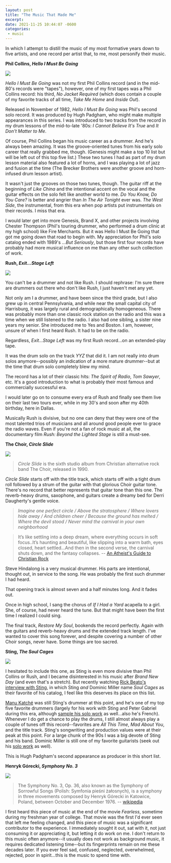 ```yaml
---
layout: post
title: "The Music That Made Me"
excerpt: 
date: 2021-11-25 10:44:07 -0600
categories: 
 - music
---
```


In which I attempt to distill the music of my most formative years down to five artists, and one record per artist that, to me, most personify their music.

**Phil Collins, _Hello I Must Be Going_**

![](/assets/2021/11/phil.jpg)

_Hello I Must Be Going_ was not my first Phil Collins record (and in the mid-80's records were "tapes"), however, one of my first tapes was a Phil Collins record: his third, _No Jacket Required_ (which does contain a couple of my favorite tracks of all time, _Take Me Home_ and _Inside Out_).

Released in November of 1982, _Hello I Must Be Going_ was Phil's second solo record. It was produced by Hugh Padgham, who might make multiple appearances in this series. I was introduced to two tracks from the record in my drum lessons of the mid-to-late '80s: _I Cannot Believe It's True_ and _It Don't Matter to Me_.

Of course, Phil Collins began his music career as a drummer. And he's always been amazing. It was the groove-oriented tunes from his early solo career that really grabbed me, though. (Genesis might make a top 10 list but will be left out of this top five list.) These two tunes I had as part of my drum lesson material also featured a lot of horns, and I was playing a lot of jazz and fusion at the time (The Brecker Brothers were another groove and horn-infused drum lesson artist).

It wasn't just the grooves on those two tunes, though. The guitar riff at the beginning of _Like China_ and the intentional accent on the vocal and the guitar effects on the solo felt like another world to me. _Do You Know, Do You Care?_ is better and angrier than _In The Air Tonight_ ever was. _The West Side_, the instrumental, from this era when pop artists put instrumentals on their records. I miss that era.

I would later get into more Genesis, Brand X, and other projects involving Chester Thompson (Phil's touring drummer, who performed a drum clinic at my high school) like Fire Merchants. But it was Hello I Must Be Going that got me going down that road to begin with. My appreciation for Phil's solo catalog ended with 1989's _...But Seriously_, but those first four records have probably had more musical influence on me than any other such collection of work.

**Rush, _Exit...Stage Left_**

![](/assets/2021/11/exitstageleft.jpg)

You can't be a drummer and not like Rush. I should rephrase: I'm sure there are drummers out there who don't like Rush, I just haven't met any yet. 

Not only am I a drummer, and have been since the third grade, but I also grew up in central Pennsylvania, and while near the small capital city of Harrisburg, it was largely rural and demographically homogeneous. There was probably more than one classic rock station on the radio and this was a time when we still listened to the radio. I also had one sibling, a sister nine years my senior. She introduced me to Yes and Boston. I am, however, unsure of when I first heard Rush. It had to be on the radio.

Regardless, _Exit...Stage Left_ was my first Rush record...on an extended-play tape.

It was the drum solo on the track _YYZ_ that did it. I am not really into drum solos anymore--possibly an indication of a more mature drummer--but at the time that drum solo completely blew my mind.

The record has a lot of their classic hits: _The Spirit of Radio_, _Tom Sawyer_, etc. It's a good introduction to what is probably their most famous and commercially successful era. 

I would later go on to consume every era of Rush and finally see them live on their last two tours ever, while in my 30's and soon after my 40th birthday, here in Dallas. 

Musically Rush is divisive, but no one can deny that they were one of the most talented trios of musicians and all around good people ever to grace the radio waves. Even if you're not a fan of rock music at all, the documentary film _Rush: Beyond the Lighted Stage_ is still a must-see.

**The Choir, _Circle Slide_**

![](/assets/2021/11/choir.jpg)

> _Circle Slide_ is the sixth studio album from Christian alternative rock band The Choir, released in 1990.

_Circle Slide_ starts off with the title track, which starts off with a tight drum roll followed by a strum of the guitar with that glorious Choir guitar tone. There's no record that better represents that guitar tone than this one. The reverb-heavy drums, saxophone, and guitars create a dreamy bed for Derri Daugherty's gentle voice.

> _Imagine one perfect circle / Above the stratosphere / Where lovers hide away / And children cheer / Because the ground has melted / Where the devil stood / Never mind the carnival in your own neighborhood_

> It’s like settling into a deep dream, where everything occurs in soft focus..It’s haunting and beautiful, like slipping into a warm bath, eyes closed, heart settled...And then in the second verse, the carnival shuts down, and the fantasy collapses. -- [An Atheist's Guide to Christian Rock](https://jedwardkeyes.tumblr.com/post/133596742215/the-choir-circle-slide-myrrhepic-records)

Steve Hindalong is a very musical drummer. His parts are intentional, thought out, in service to the song. He was probably the first such drummer I had heard.

That opening track is almost seven and a half minutes long. And it fades out.

Once in high school, I sang the chorus of _If I Had a Yard_ acapella to a girl. She, of course, had never heard the tune. But that might have been the first time I realized I could sing.

The final track, _Restore My Soul_, bookends the record perfectly. Again with the guitars and reverb-heavy drums and the extended track length. I've wanted to cover this song forever, and despite covering a number of other Choir songs, never have. Some things are too sacred.

**Sting, _The Soul Cages_**

![](/assets/2021/11/soul-cages.jpg)

I hesitated to include this one, as Sting is even more divisive than Phil Collins or Rush, and I became disinterested in his music after _Brand New Day_ (and even that's a stretch). But recently watching [Rick Beato's interview with Sting](https://www.youtube.com/watch?v=efRQh2vspVc), in which Sting _and_ Dominic Miller name _Soul Cages_ as their favorite of his catalog, I feel like this deserves its place on this list.

[Manu Katché](https://en.wikipedia.org/wiki/Manu_Katch%C3%A9) was still Sting's drummer at this point, and he's one of my top five favorite drummers (largely for his work with Sting and Peter Gabriel during this era, although [sample his solo work](https://www.youtube.com/watch?v=1mkz8eELZVY) as well...also he's French). Whenever I do get a chance to play the drums, I still almost always play a couple of tunes off this record--favorites are _All This Time_, _Mad About You_, and the title track. Sting's songwriting and production values were at their peak at this point. For a large chunk of the 90s I was a big devote of Sting and his band. Dominic Miller is still one of my favorite guitarists (seek out his [solo work](https://en.wikipedia.org/wiki/Dominic_Miller#Discography) as well).

This is Hugh Padgham's second appearance as producer in this short list.

**Henryk Górecki, _Symphony No. 3_**

![](/assets/2021/11/gorecki.jpg)

> The Symphony No. 3, Op. 36, also known as the Symphony of Sorrowful Songs (Polish: Symfonia pieśni żałosnych), is a symphony in three movements composed by Henryk Górecki in Katowice, Poland, between October and December 1976. -- [wikipedia](https://en.wikipedia.org/wiki/Symphony_No._3_(G%C3%B3recki))

I first heard this piece of music at the end of the movie _Fearless_, sometime during my freshman year of college. That movie was the first I'd ever seen that left me feeling changed, and this piece of music was a significant contributor to the experience. I immediately sought it out, sat with it, not just consuming it or appreciating it, but letting it do work on me. I don't return to this music often anymore--it usually does not work as background music, it requires dedicated listening time--but its fingerprints remain on me these decades later. If you ever feel sad, confused, neglected, overwhelmed, rejected, poor in spirit...this is the music to spend time with.